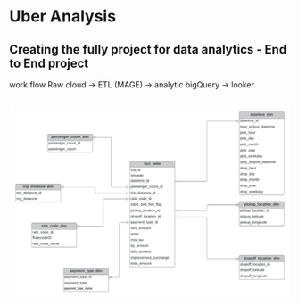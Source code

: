 # Uber Analysis

## Creating the fully project for data analytics - End to End project 

work flow 
Raw cloud -> ETL (MAGE) -> analytic bigQuery -> looker

## 
![Alt Text](data/data_model.jpeg)
